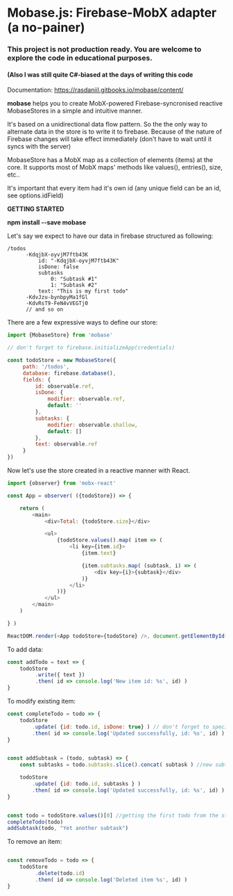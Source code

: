 # Mobase.js: Firebase-MobX adapter (a no-painer)

### This project is not production ready. You are welcome to explore the code in educational purposes. ###
#### (Also I was still quite C#-biased at the days of writing this code ####

Documentation: https://rasdaniil.gitbooks.io/mobase/content/

**mobase** helps you to create MobX-powered Firebase-syncronised reactive MobaseStores in a simple and intuitive manner.

It's based on a unidirectional data flow pattern. So the the only way to alternate data in the store is to write it to firebase. Because of the nature of Firebase changes will take effect immediately (don't have to wait until it syncs with the server)

MobaseStore has a MobX map as a collection of elements (items) at the core. It supports most of MobX maps' methods like values(), entries(), size, etc..

It's important that every item had it's own id (any unique field can be an id, see options.idField)



**GETTING STARTED**

**npm install --save mobase**

Let's say we expect to have our data in firebase structured as following:

```
/todos
      -KdqjbX-oyvjM7ftb43K
          id: "-KdqjbX-oyvjM7ftb43K"
          isDone: false
          subtasks
              0: "Subtask #1"
              1: "Subtask #2"
          text: "This is my first todo"
      -KdvJzu-bynbpyMa1fGl
      -KdvRsT9-FeN4vVEGTj0
      // and so on
```


There are a few expressive ways to define our store:

```javascript
import {MobaseStore} from 'mobase'

// don't forget to firebase.initializeApp(credentials)

const todoStore = new MobaseStore({
     path: '/todos',
     database: firebase.database(),
     fields: {
         id: observable.ref,
         isDone: {
             modifier: observable.ref,
             default: ''
         },
         subtasks: {
             modifier: observable.shallow,
             default: []
         },
         text: observable.ref
     }
})

```


Now let's use the store created in a reactive manner with React.

```javascript
import {observer} from 'mobx-react'

const App = observer( ({todoStore}) => {

    return (
        <main>
            <div>Total: {todoStore.size}</div>

            <ul>
                {todoStore.values().map( item => (
                    <li key={item.id}>
                        {item.text}

                        {item.subtasks.map( (subtask, i) => (
                            <div key={i}>{subtask}</div>
                        )}
                    </li>
                ))}
            </ul>
        </main>
    )

} )

ReactDOM.render(<App todoStore={todoStore} />, document.getElementById('app'));
```

To add data:

```javascript
const addTodo = text => {
    todoStore
         .write({ text })
         .then( id => console.log('New item id: %s', id) )
}
```


To modify existing item:

```javascript
const completeTodo = todo => {
    todoStore
        .update( {id: todo.id, isDone: true} ) // don't forget to specify id of the object being updated
        .then( id => console.log('Updated successfully, id: %s', id) )
}


const addSubtask = (todo, subtask) => {
    const subtasks = todo.subtasks.slice().concat( subtask ) //new subtasks array

    todoStore
        .update( {id: todo.id, subtasks } )
        .then( id => console.log('Updated successfully, id: %s', id) )
}


const todo = todoStore.values()[0] //getting the first todo from the store
completeTodo(todo)
addSubtask(todo, "Yet another subtask")
```

To remove an item:

```javascript

const removeTodo = todo => {
    todoStore
         .delete(todo.id)
         .then( id => console.log('Deleted item %s', id) )
}
```





















